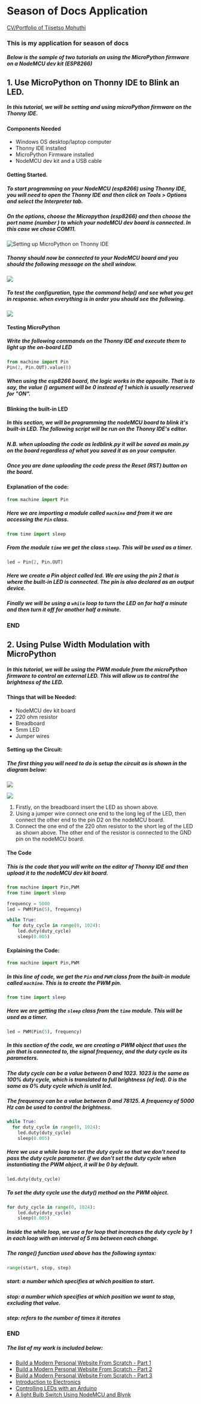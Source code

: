 # Season of Docs Application 
[CV/Portfolio of Tiisetso Mphuthi](http://codewithtiisetso.reacoda.co.za)


### This is my application for season of docs 
##### Below is the sample of two tutorials on using the MicroPython firmware on a NodeMCU dev kit (ESP8266)
## 1. Use MicroPython on Thonny IDE to Blink an LED.
##### In this tutorial, we will be setting and using microPython firmware on the Thonny IDE.

#### Components Needed 
* Windows OS desktop/laptop computer
* Thonny IDE installed
* MicroPython Firmware installed 
* NodeMCU dev kit and a USB cable 

#### Getting Started.

##### To start programming on your NodeMCU (esp8266) using Thonny IDE, you will need to open the Thonny IDE and then click on **Tools** > **Options** and select the **Interpreter** tab.

##### On the options, choose the Micropython (esp8266)  and then choose the port name (number ) to which your nodeMCU dev board is connected. In this case we chose COM11.
![Setting up MicroPython on Thonny IDE](https://gblobscdn.gitbook.com/assets%2F-Ly3OADOGtKzS60vUfrw%2F-MBFAS71IOLtyxOUusXS%2F-MBFB2iyumxsX3I0Sxbw%2FmicroPython(3).PNG?alt=media&token=d0aa51c2-7658-46cc-a97e-f20333b46b91)

##### Thonny should now be connected to your NodeMCU board and you should the following message on the shell window.

![](https://gblobscdn.gitbook.com/assets%2F-Ly3OADOGtKzS60vUfrw%2F-MBFEoVCaZNql75DVCKr%2F-MBFFIp1DLrb15hwL9jk%2FmicroPython(5).PNG?alt=media&token=d57ba602-4fa7-4a35-8890-c75e2fe14611)

##### To test the configuration, type the command help() and see what you get in response. when everything is in order you should see the following.

![](https://gblobscdn.gitbook.com/assets%2F-Ly3OADOGtKzS60vUfrw%2F-MBFFz1IYEUPBtlLGUmZ%2F-MBFGTdcHK-0aAFXcv6A%2FmicroPython(6).PNG?alt=media&token=26e6d098-1a95-4150-a294-cc84697b2b0f)

#### Testing MicroPython

##### Write the following commands on the Thonny IDE and execute them to light up the on-board LED 

```python
from machine import Pin
Pin(2, Pin.OUT).value(0)
```
##### When using the esp8266 board, the logic works in the opposite. That is to say, the value () argument will be 0 instead of 1 which is usually reserved for "ON".

#### Blinking the built-in LED

##### In this section, we will be programming the nodeMCU board to blink it's built-in LED. The following script will be run on the Thonny IDE's editor.

##### N.B. when uploading the code as ledblink.py it will be saved as main.py on the board regardless of what you saved it as on your computer. 

##### Once you are done uploading the code press the Reset (RST) button on the board.

#### Explanation of the code:

```python
from machine import Pin
```

##### Here we are importing a module called `machine` and from it we are accessing the `Pin` class.

```python
from time import sleep
```

##### From the module `time` we get the class `sleep`. This will be used as a timer.

```python
led = Pin(2, Pin.OUT)
```

##### Here we create a Pin object called led. We are using the pin 2 that is where the built-in LED is connected. The pin is also declared as an output device. 

##### Finally we will be using a `while` loop to turn the LED on for half a minute and then turn it off for another half a minute.

### END

## 2. Using Pulse Width Modulation with MicroPython 

##### In this tutorial, we will be using the PWM module from the microPython firmware to control an external LED. This will allow us to control the brightness of the LED.

#### Things that will be Needed:
* NodeMCU dev kit board 
* 220 ohm resistor
* Breadboard
* 5mm LED
* Jumper wires 

#### Setting up the Circuit:

##### The first thing you will need to do is setup the circuit as is shown in the diagram below:

![](https://gblobscdn.gitbook.com/assets%2F-Ly3OADOGtKzS60vUfrw%2F-MBK_z4MqceqfzedtbvL%2F-MBKb6sbb3ljclRK8haU%2FmicroPython(8).PNG?alt=media&token=4d7238fe-26ab-4cee-8743-5c4b3290bdce)

![](https://gblobscdn.gitbook.com/assets%2F-Ly3OADOGtKzS60vUfrw%2F-MBKdI6dqzQu3sZJmDFM%2F-MBKihGoepfdRtiN1YfL%2FNodeMCU_V2_v2.png?alt=media&token=f4da1171-2b03-42ff-94a0-4ab04c9ec1c3)

1. Firstly, on the breadboard insert the LED as shown above.
2. Using a jumper wire connect one end to the long leg of the LED, then connect the other end to the pin D2 on the nodeMCU board.
3. Connect the one end of the 220 ohm resistor to the short leg of the LED as shown above. The other end of the resistor is connected to the GND pin on the nodeMCU board.

#### The Code

##### This is the code that you will write on the editor of Thonny IDE and then upload it to the nodeMCU dev kit board.

```python
from machine import Pin,PWM
from time import sleep

frequency = 5000
led = PWM(Pin(5), frequency)

while True:
  for duty_cycle in range(0, 1024):
    led.duty(duty_cycle)
    sleep(0.005)
```
#### Explaining the Code:

```python
from machine import Pin,PWM
```

##### In this line of code, we get the `Pin` and `PWM` class from the built-in module called `machine`. This is to create the PWM pin.

```python
from time import sleep 
```

##### Here we are getting the `sleep` class from the `time` module. This will be used as a timer.

```python
led = PWM(Pin(5), frequency)
```

##### In this section of the code, we are creating a PWM object that uses the pin that is connected to, the signal frequency, and the duty cycle as its parameters.

##### The *duty* *cycle* can be a value between 0 and 1023. 1023 is the same as 100% duty cycle, which is translated to full brightness (of led). 0 is the same as 0% duty cycle which is unlit led.

##### The frequency can be a value between 0 and 78125. A frequency of 5000 Hz can be used to control the brightness. 

```python
while True:
  for duty_cycle in range(0, 1024):
    led.duty(duty_cycle)
    sleep(0.005)
```

##### Here we use a while loop to set the duty cycle so that we don't need to pass the duty cycle parameter. if we don't set the duty cycle when instantiating the PWM object, it will be 0 by default.

```python
led.duty(duty_cycle)
```

##### To set the duty cycle use the duty() method on the PWM object.

```python
for duty_cycle in range(0, 1024):
    led.duty(duty_cycle)
    sleep(0.005)
```

##### Inside the while loop, we use a for loop that increases the duty cycle by 1 in each loop with an interval of 5 ms between each change.

##### The range() function used above has the following syntax:

```python
range(start, stop, step)
```

##### **start**: a number which specifies at which position to start.
##### **stop**: a number which specifies at which position we want to stop, excluding that value. 
##### **step**: refers to the number of times it iterates

### END



##### The list of my work is included below:
* [Build a Modern Personal Website From Scratch - Part 1](https://medium.com/@tiisetsomphuthi/build-a-modern-personal-website-from-scratch-part-1-24323085624)
* [Build a Modern Personal Website From Scratch - Part 2](https://medium.com/@tiisetsomphuthi/build-a-modern-personal-website-from-scratch-part-2-b968870fa1b7)
* [Build a Modern Personal Website From Scratch - Part 3](https://medium.com/@tiisetsomphuthi/build-a-modern-personal-website-from-scratch-part-3-74cd65ab0fcc)
* [Introduction to Electronics](https://app.gitbook.com/@reacoda/s/molemi-iot/introduction-to-arduino-programming/introduction-to-electronics)
* [Controlling LEDs with an Arduino](https://app.gitbook.com/@reacoda/s/molemi-iot/controlling-leds-with-an-arduino)
* [A light Bulb Switch Using NodeMCU and Blynk](https://app.gitbook.com/@reacoda/s/molemi-iot/introducing-the-nodemcu/a-light-bulb-switch-using-nodemcu-and-the-blynk-app)
